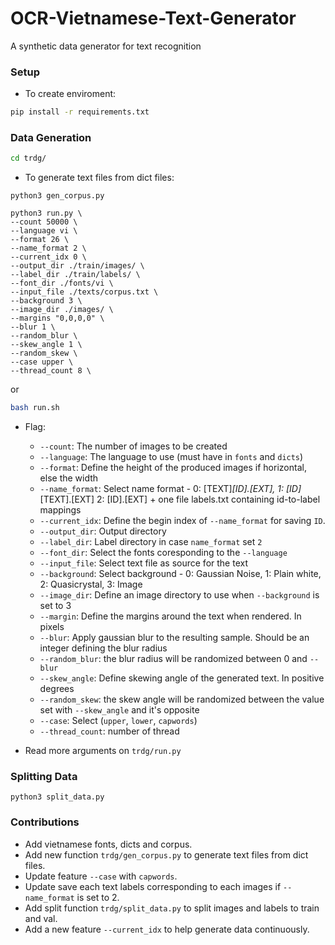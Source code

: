 # OCR-Vietnamese-Text-Generator

A synthetic data generator for text recognition


### Setup

- To create enviroment: 
```bash
pip install -r requirements.txt
```

### Data Generation

```bash
cd trdg/
```

- To generate text files from dict files:

```
python3 gen_corpus.py
```

```
python3 run.py \
--count 50000 \
--language vi \
--format 26 \
--name_format 2 \
--current_idx 0 \
--output_dir ./train/images/ \
--label_dir ./train/labels/ \
--font_dir ./fonts/vi \
--input_file ./texts/corpus.txt \
--background 3 \
--image_dir ./images/ \
--margins "0,0,0,0" \
--blur 1 \
--random_blur \
--skew_angle 1 \
--random_skew \
--case upper \
--thread_count 8 \
```

or 
```bash 
bash run.sh
```

- Flag:
    - `--count`: The number of images to be created
    - `--language`: The language to use (must have in `fonts` and `dicts`)
    - `--format`: Define the height of the produced images if horizontal, else the width
    - `--name_format`: Select name format - 0: [TEXT]_[ID].[EXT], 1: [ID]_[TEXT].[EXT] 2: [ID].[EXT] + one file labels.txt containing id-to-label mappings
    - `--current_idx`: Define the begin index of `--name_format` for saving `ID`.
    - `--output_dir`: Output directory
    - `--label_dir`: Label directory in case `name_format` set `2`
    - `--font_dir`: Select the fonts coresponding to the `--language`
    - `--input_file`: Select text file as source for the text
    - `--background`: Select background - 0: Gaussian Noise, 1: Plain white, 2: Quasicrystal, 3: Image
    - `--image_dir`: Define an image directory to use when `--background` is set to 3
    - `--margin`: Define the margins around the text when rendered. In pixels
    - `--blur`: Apply gaussian blur to the resulting sample. Should be an integer defining the blur radius
    - `--random_blur`: the blur radius will be randomized between 0 and `--blur`
    - `--skew_angle`: Define skewing angle of the generated text. In positive degrees
    - `--random_skew`: the skew angle will be randomized between the value set with `--skew_angle` and it's opposite
    - `--case`: Select (`upper`, `lower`, `capwords`)
    - `--thread_count`: number of thread

- Read more arguments on `trdg/run.py`


### Splitting Data

```
python3 split_data.py
```

### Contributions

- Add vietnamese fonts, dicts and corpus.
- Add new function `trdg/gen_corpus.py` to generate text files from dict files.
- Update feature `--case` with `capwords`.
- Update save each text labels corresponding to each images if `--name_format` is set to 2.
- Add split function `trdg/split_data.py` to split images and labels to train and val.
- Add a new feature `--current_idx` to help generate data continuously.
